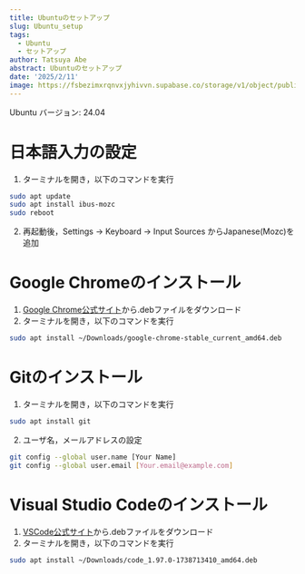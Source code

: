```yaml
---
title: Ubuntuのセットアップ
slug: Ubuntu_setup
tags:
  - Ubuntu
  - セットアップ
author: Tatsuya Abe
abstract: Ubuntuのセットアップ
date: '2025/2/11'
image: https://fsbezimxrqnvxjyhivvn.supabase.co/storage/v1/object/public/blogThumbnail//ubuntu.svg
---
```

Ubuntu バージョン: 24.04

# 日本語入力の設定
1. ターミナルを開き，以下のコマンドを実行
```bash
sudo apt update
sudo apt install ibus-mozc
sudo reboot
```
2. 再起動後，Settings -> Keyboard -> Input Sources からJapanese(Mozc)を追加

# Google Chromeのインストール
1. [Google Chrome公式サイト](https://www.google.com/intl/ja_jp/chrome/)から.debファイルをダウンロード
2. ターミナルを開き，以下のコマンドを実行
```bash
sudo apt install ~/Downloads/google-chrome-stable_current_amd64.deb
```

# Gitのインストール
1. ターミナルを開き，以下のコマンドを実行
```bash
sudo apt install git
```
2. ユーザ名，メールアドレスの設定
```bash
git config --global user.name [Your Name]
git config --global user.email [Your.email@example.com]
```

# Visual Studio Codeのインストール
1. [VSCode公式サイト](https://code.visualstudio.com/download)から.debファイルをダウンロード
2. ターミナルを開き，以下のコマンドを実行
```bash
sudo apt install ~/Downloads/code_1.97.0-1738713410_amd64.deb
```